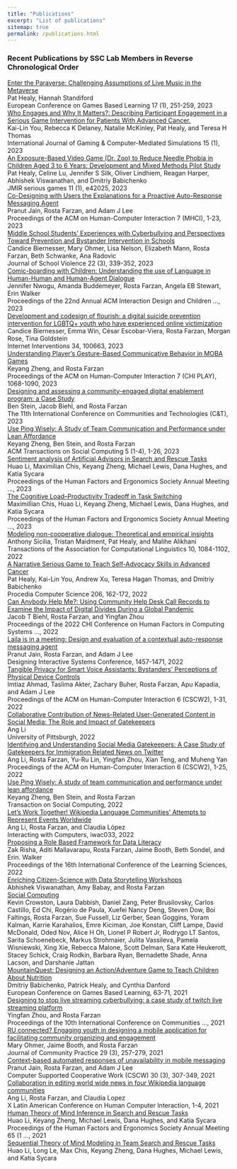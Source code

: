```yaml
---
title: "Publications"
excerpt: "List of publications"
sitemap: true
permalink: /publications.html
---
```

<h3>Recent Publications by SSC Lab Members in Reverse Chronological Order</h3>

<div class="publication">
        <a href="https://papers.academic-conferences.org/index.php/ecgbl/article/view/1634" class="title">Enter the Paraverse: Challenging Assumptions of Live Music in the Metaverse</a>
        <div class="authors">Pat Healy, Hannah Standiford</div>
        <div class="citation">European Conference on Games Based Learning 17 (1), 251-259, 2023</div>
</div>
<div class="publication">
        <a href="https://search.ebscohost.com/login.aspx?direct=true&profile=ehost&scope=site&authtype=crawler&jrnl=19423888&AN=161698454&h=gxkC9xoqLOUPSyEGEdcJVj3Z%2BXbqdlMl2A6%2BC8KdBIuBTWsvXamNyPdZSqAxOSPfq4%2BQ4sX1TWuL0LPNUTN7%2FA%3D%3D&crl=c" class="title">Who Engages and Why It Matters?: Describing Participant Engagement in a Serious Game Intervention for Patients With Advanced Cancer.</a>
        <div class="authors">Kai-Lin You, Rebecca K Delaney, Natalie McKinley, Pat Healy, and Teresa H Thomas</div>
        <div class="citation">International Journal of Gaming & Computer-Mediated Simulations 15 (1), 2023</div>
</div>
<div class="publication">
        <a href="https://games.jmir.org/2023/1/e42025/" class="title">An Exposure-Based Video Game (Dr. Zoo) to Reduce Needle Phobia in Children Aged 3 to 6 Years: Development and Mixed Methods Pilot Study</a>
        <div class="authors">Pat Healy, Celine Lu, Jennifer S Silk, Oliver Lindhiem, Reagan Harper, Abhishek Viswanathan, and Dmitriy Babichenko</div>
        <div class="citation">JMIR serious games 11 (1), e42025, 2023</div>
</div>
<div class="publication">
        <a href="https://dl.acm.org/doi/abs/10.1145/3604248" class="title">Co-Designing with Users the Explanations for a Proactive Auto-Response Messaging Agent</a>
        <div class="authors">Pranut Jain, Rosta Farzan, and Adam J Lee</div>
        <div class="citation">Proceedings of the ACM on Human-Computer Interaction 7 (MHCI), 1-23, 2023</div>
</div>
<div class="publication">
        <a href="https://www.tandfonline.com/doi/abs/10.1080/15388220.2023.2186417" class="title">Middle School Students’ Experiences with Cyberbullying and Perspectives Toward Prevention and Bystander Intervention in Schools</a>
        <div class="authors">Candice Biernesser, Mary Ohmer, Lisa Nelson, Elizabeth Mann, Rosta Farzan, Beth Schwanke, Ana Radovic</div>
        <div class="citation">Journal of School Violence 22 (3), 339-352, 2023</div>
</div>
<div class="publication">
        <a href="https://dl.acm.org/doi/abs/10.1145/3585088.3593896" class="title">Comic-boarding with Children: Understanding the use of Language in Human-Human and Human-Agent Dialogue</a>
        <div class="authors">Jennifer Nwogu, Amanda Buddemeyer, Rosta Farzan, Angela EB Stewart, Erin Walker</div>
        <div class="citation">Proceedings of the 22nd Annual ACM Interaction Design and Children …, 2023</div>
</div>
<div class="publication">
        <a href="https://www.sciencedirect.com/science/article/pii/S2214782923000635" class="title">Development and codesign of flourish: a digital suicide prevention intervention for LGBTQ+ youth who have experienced online victimization</a>
        <div class="authors">Candice Biernesser, Emma Win, César Escobar-Viera, Rosta Farzan, Morgan Rose, Tina Goldstein</div>
        <div class="citation">Internet Interventions 34, 100663, 2023</div>
</div>
<div class="publication">
        <a href="https://dl.acm.org/doi/abs/10.1145/3611061" class="title">Understanding Player’s Gesture-Based Communicative Behavior in MOBA Games</a>
        <div class="authors">Keyang Zheng, and Rosta Farzan</div>
        <div class="citation">Proceedings of the ACM on Human-Computer Interaction 7 (CHI PLAY), 1068-1090, 2023</div>
</div>
<div class="publication">
        <a href="https://dl.acm.org/doi/abs/10.1145/3593743.3593764" class="title">Designing and assessing a community-engaged digital enablement program: a Case Study</a>
        <div class="authors">Ben Stein, Jacob Biehl, and Rosta Farzan</div>
        <div class="citation">The 11th International Conference on Communities and Technologies (C&T), 2023</div>
</div>
<div class="publication">
        <a href="https://dl.acm.org/doi/abs/10.1145/3557022" class="title">Use Ping Wisely: A Study of Team Communication and Performance under Lean Affordance</a>
        <div class="authors">Keyang Zheng, Ben Stein, and Rosta Farzan</div>
        <div class="citation">ACM Transactions on Social Computing 5 (1-4), 1-26, 2023</div>
</div>
<div class="publication">
        <a href="https://journals.sagepub.com/doi/abs/10.1177/21695067231205569" class="title">Sentiment analysis of Artificial Advisors in Search and Rescue Tasks</a>
        <div class="authors">Huao Li, Maximilian Chis, Keyang Zheng, Michael Lewis, Dana Hughes, and Katia Sycara</div>
        <div class="citation">Proceedings of the Human Factors and Ergonomics Society Annual Meeting …, 2023</div>
</div>
<div class="publication">
        <a href="https://journals.sagepub.com/doi/abs/10.1177/21695067231193677" class="title">The Cognitive Load–Productivity Tradeoff in Task Switching</a>
        <div class="authors">Maximillian Chis, Huao Li, Keyang Zheng, Michael Lewis, Dana Hughes, and Katia Sycara</div>
        <div class="citation">Proceedings of the Human Factors and Ergonomics Society Annual Meeting …, 2023</div>
</div>
<div class="publication">
        <a href="https://direct.mit.edu/tacl/article-abstract/doi/10.1162/tacl_a_00507/113020" class="title">Modeling non-cooperative dialogue: Theoretical and empirical insights</a>
        <div class="authors">Anthony Sicilia, Tristan Maidment, Pat Healy, and Malihe Alikhani</div>
        <div class="citation">Transactions of the Association for Computational Linguistics 10, 1084-1102, 2022</div>
</div>
<div class="publication">
        <a href="https://www.sciencedirect.com/science/article/pii/S1877050922009681" class="title">A Narrative Serious Game to Teach Self-Advocacy Skills in Advanced Cancer</a>
        <div class="authors">Pat Healy, Kai-Lin You, Andrew Xu, Teresa Hagan Thomas, and Dmitriy Babichenko</div>
        <div class="citation">Procedia Computer Science 206, 162-172, 2022</div>
</div>
<div class="publication">
        <a href="https://dl.acm.org/doi/abs/10.1145/3491102.3517693" class="title">Can Anybody Help Me?: Using Community Help Desk Call Records to Examine the Impact of Digital Divides During a Global Pandemic</a>
        <div class="authors">Jacob T Biehl, Rosta Farzan, and Yingfan Zhou</div>
        <div class="citation">Proceedings of the 2022 CHI Conference on Human Factors in Computing Systems …, 2022</div>
</div>
<div class="publication">
        <a href="https://dl.acm.org/doi/abs/10.1145/3532106.3533493" class="title">Laila is in a meeting: Design and evaluation of a contextual auto-response messaging agent</a>
        <div class="authors">Pranut Jain, Rosta Farzan, and Adam J Lee</div>
        <div class="citation">Designing Interactive Systems Conference, 1457-1471, 2022</div>
</div>
<div class="publication">
        <a href="https://dl.acm.org/doi/abs/10.1145/3555089" class="title">Tangible Privacy for Smart Voice Assistants: Bystanders' Perceptions of Physical Device Controls</a>
        <div class="authors">Imtiaz Ahmad, Taslima Akter, Zachary Buher, Rosta Farzan, Apu Kapadia, and Adam J Lee</div>
        <div class="citation">Proceedings of the ACM on Human-Computer Interaction 6 (CSCW2), 1-31, 2022</div>
</div>
<div class="publication">
        <a href="https://search.proquest.com/openview/68b2c4f22b5be1f331660ae324f7f2ea/1?pq-origsite=gscholar&cbl=18750&diss=y" class="title">Collaborative Contribution of News-Related User-Generated Content in Social Media: The Role and Impact of Gatekeepers</a>
        <div class="authors">Ang Li</div>
        <div class="citation">University of Pittsburgh, 2022</div>
</div>
<div class="publication">
        <a href="https://dl.acm.org/doi/abs/10.1145/3555195" class="title">Identifying and Understanding Social Media Gatekeepers: A Case Study of Gatekeepers for Immigration Related News on Twitter</a>
        <div class="authors">Ang Li, Rosta Farzan, Yu-Ru Lin, Yingfan Zhou, Xian Teng, and Muheng Yan</div>
        <div class="citation">Proceedings of the ACM on Human-Computer Interaction 6 (CSCW2), 1-25, 2022</div>
</div>
<div class="publication">
        <a href="https://dl.acm.org/doi/abs/10.1145/3557022" class="title">Use Ping Wisely: A study of team communication and performance under lean affordance</a>
        <div class="authors">Keyang Zheng, Ben Stein, and Rosta Farzan</div>
        <div class="citation">Transaction on Social Computing, 2022</div>
</div>
<div class="publication">
        <a href="https://academic.oup.com/iwc/advance-article-abstract/doi/10.1093/iwc/iwac033/6867770" class="title">Let’s Work Together! Wikipedia Language Communities’ Attempts to Represent Events Worldwide</a>
        <div class="authors">Ang Li, Rosta Farzan, and Claudia López</div>
        <div class="citation">Interacting with Computers, iwac033, 2022</div>
</div>
<div class="publication">
        <a href="https://par.nsf.gov/biblio/10380566" class="title">Proposing a Role Based Framework for Data Literacy</a>
        <div class="authors">Zak Risha, Aditi Mallavarapu, Rosta Farzan, Jaime Booth, Beth Sondel, and Erin. Walker</div>
        <div class="citation">Proceedings of the 16th International Conference of the Learning Sciences, 2022</div>
</div>
<div class="publication">
        <a href="http://d-scholarship.pitt.edu/43196/" class="title">Enriching Citizen-Science with Data Storytelling Workshops</a>
        <div class="authors">Abhishek Viswanathan, Amy Babay, and Rosta Farzan</div>
        <div class="citation"></div>
</div>
<div class="publication">
        <a href="https://dl.acm.org/doi/pdf/10.1145/3572823" class="title">Social Computing</a>
        <div class="authors">Kevin Crowston, Laura Dabbish, Daniel Zang, Peter Brusilovsky, Carlos Castillo, Ed Chi, Rogério de Paula, Xuefei Nancy Deng, Steven Dow, Boi Faltings, Rosta Farzan, Sue Fussell, Liz Gerber, Sean Goggins, Yoram Kalman, Karrie Karahalios, Emre Kiciman, Joe Konstan, Cliff Lampe, David McDonald, Oded Nov, Alice H Oh, Lionel P Robert Jr, Rodrygo LT Santos, Sarita Schoenebeck, Markus Strohmaier, Julita Vassileva, Pamela Wisniewski, Xing Xie, Rebecca Malone, Scott Delman, Sara Kate Heukerott, Stacey Schick, Craig Rodkin, Barbara Ryan, Bernadette Shade, Anna Lacson, and Darshanie Jattan</div>
        <div class="citation"></div>
</div>
<div class="publication">
        <a href="https://books.google.com/books?hl=en&lr=&id=gnJdEAAAQBAJ&oi=fnd&pg=PA63&dq=info:OBioEkdbz8cJ:scholar.google.com&ots=WVP6LdRrOc&sig=G8hIgYLc-VS8JJpVikbps1ZLhU8" class="title">MountainQuest: Designing an Action/Adventure Game to Teach Children About Nutrition</a>
        <div class="authors">Dmitriy Babichenko, Patrick Healy, and Cynthia Danford</div>
        <div class="citation">European Conference on Games Based Learning, 63-71, 2021</div>
</div>
<div class="publication">
        <a href="https://dl.acm.org/doi/abs/10.1145/3461564.3461574" class="title">Designing to stop live streaming cyberbullying: a case study of twitch live streaming platform</a>
        <div class="authors">Yingfan Zhou, and Rosta Farzan</div>
        <div class="citation">Proceedings of the 10th International Conference on Communities …, 2021</div>
</div>
<div class="publication">
        <a href="https://www.tandfonline.com/doi/full/10.1080/10705422.2021.1963383" class="title">RU connected? Engaging youth in designing a mobile application for facilitating community organizing and engagement</a>
        <div class="authors">Mary Ohmer, Jaime Booth, and Rosta Farzan</div>
        <div class="citation">Journal of Community Practice 29 (3), 257-279, 2021</div>
</div>
<div class="publication">
        <a href="https://link.springer.com/article/10.1007/s10606-021-09399-z" class="title">Context-based automated responses of unavailability in mobile messaging</a>
        <div class="authors">Pranut Jain, Rosta Farzan, and Adam J Lee</div>
        <div class="citation">Computer Supported Cooperative Work (CSCW) 30 (3), 307-349, 2021</div>
</div>
<div class="publication">
        <a href="https://dl.acm.org/doi/abs/10.1145/3488392.3488405" class="title">Collaboration in editing world wide news in four Wikipedia language communities</a>
        <div class="authors">Ang Li, Rosta Farzan, and Claudia Lopez</div>
        <div class="citation">X Latin American Conference on Human Computer Interaction, 1-4, 2021</div>
</div>
<div class="publication">
        <a href="https://journals.sagepub.com/doi/abs/10.1177/1071181321651269" class="title">Human Theory of Mind Inference in Search and Rescue Tasks</a>
        <div class="authors">Huao Li, Keyang Zheng, Michael Lewis, Dana Hughes, and Katia Sycara</div>
        <div class="citation">Proceedings of the Human Factors and Ergonomics Society Annual Meeting 65 (1 …, 2021</div>
</div>
<div class="publication">
        <a href="https://link.springer.com/chapter/10.1007/978-3-031-21671-8_10" class="title">Sequential Theory of Mind Modeling in Team Search and Rescue Tasks</a>
        <div class="authors">Huao Li, Long Le, Max Chis, Keyang Zheng, Dana Hughes, Michael Lewis, and Katia Sycara</div>
        <div class="citation"></div>
</div>